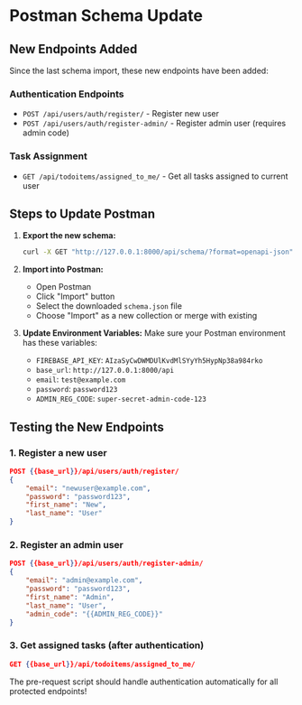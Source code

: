 # Postman Schema Update

## New Endpoints Added

Since the last schema import, these new endpoints have been added:

### Authentication Endpoints
- `POST /api/users/auth/register/` - Register new user
- `POST /api/users/auth/register-admin/` - Register admin user (requires admin code)

### Task Assignment
- `GET /api/todoitems/assigned_to_me/` - Get all tasks assigned to current user

## Steps to Update Postman

1. **Export the new schema:**
   ```bash
   curl -X GET "http://127.0.0.1:8000/api/schema/?format=openapi-json" -o schema.json
   ```

2. **Import into Postman:**
   - Open Postman
   - Click "Import" button
   - Select the downloaded `schema.json` file
   - Choose "Import" as a new collection or merge with existing

3. **Update Environment Variables:**
   Make sure your Postman environment has these variables:
   - `FIREBASE_API_KEY`: `AIzaSyCwDWMDUlKvdMlSYyYh5HypNp38a984rko`
   - `base_url`: `http://127.0.0.1:8000/api`
   - `email`: `test@example.com`
   - `password`: `password123`
   - `ADMIN_REG_CODE`: `super-secret-admin-code-123`

## Testing the New Endpoints

### 1. Register a new user
```json
POST {{base_url}}/api/users/auth/register/
{
    "email": "newuser@example.com",
    "password": "password123",
    "first_name": "New",
    "last_name": "User"
}
```

### 2. Register an admin user
```json
POST {{base_url}}/api/users/auth/register-admin/
{
    "email": "admin@example.com",
    "password": "password123",
    "first_name": "Admin",
    "last_name": "User",
    "admin_code": "{{ADMIN_REG_CODE}}"
}
```

### 3. Get assigned tasks (after authentication)
```json
GET {{base_url}}/api/todoitems/assigned_to_me/
```

The pre-request script should handle authentication automatically for all protected endpoints!